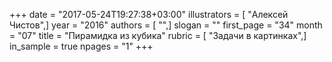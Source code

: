 +++
date = "2017-05-24T19:27:38+03:00"
illustrators = [ "Алексей Чистов",]
year = "2016"
authors = [ "",]
slogan = ""
first_page = "34"
month = "07"
title = "Пирамидка из кубика"
rubric = [ "Задачи в картинках",]
in_sample = true
npages = "1"
+++
